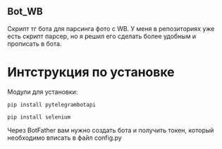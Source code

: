 ## Bot_WB
Скрипт тг бота для парсинга фото с WB. У меня в репозиториях уже есть скрипт парсер, но я решил его сделать более удобным и прописать в бота.

# Интструкция по установке

Модули для установки:

    pip install pytelegrambotapi
    
    pip install selenium
    
Через BotFather вам нужно создать бота и получить токен, который необходимо вписать в файл config.py
